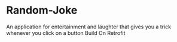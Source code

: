 # Random-Joke
An application for entertainment and laughter that gives you a trick whenever you click on a button
Build On Retrofit 

